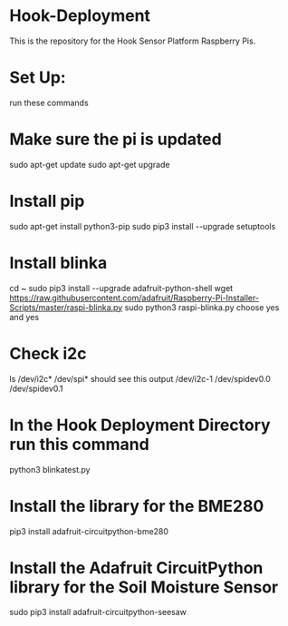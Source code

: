 # Hook-Deployment
This is the repository for the Hook Sensor Platform Raspberry Pis. 

# Set Up:
run these commands 

# Make sure the pi is updated
sudo apt-get update 
sudo apt-get upgrade

# Install pip
sudo apt-get install python3-pip
sudo pip3 install --upgrade setuptools

# Install blinka
cd ~
sudo pip3 install --upgrade adafruit-python-shell
wget https://raw.githubusercontent.com/adafruit/Raspberry-Pi-Installer-Scripts/master/raspi-blinka.py
sudo python3 raspi-blinka.py
choose yes and yes

# Check i2c
ls /dev/i2c* /dev/spi*
should see this output
/dev/i2c-1 /dev/spidev0.0 /dev/spidev0.1

# In the Hook Deployment Directory run this command
python3 blinkatest.py

# Install the library for the BME280
pip3 install adafruit-circuitpython-bme280

# Install the Adafruit CircuitPython library for the Soil Moisture Sensor
sudo pip3 install adafruit-circuitpython-seesaw
